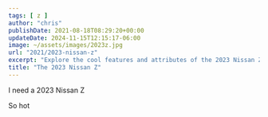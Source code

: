 ```yaml
---
tags: [ z ]
author: "chris"
publishDate: 2021-08-18T08:29:20+00:00
updateDate: 2024-11-15T12:15:17-06:00
image: ~/assets/images/2023z.jpg
url: "2021/2023-nissan-z"
excerpt: "Explore the cool features and attributes of the 2023 Nissan Z in this comprehensive blog post."
title: "The 2023 Nissan Z"
---
```


I need a 2023 Nissan Z 

So hot
